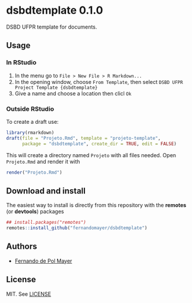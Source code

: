 

# dsbdtemplate 0.1.0

<!-- [![Build Status](https://travis-ci.org/leg-ufpr/legtheme.svg?branch=master)](https://travis-ci.org/leg-ufpr/legtheme) -->

DSBD UFPR template for documents.

## Usage

<!-- After installing (sse below), you can create a draft document from one -->
<!-- of the themes available: -->

<!-- - `beamer_leg` is a theme for beamer slides -->
<!-- - `proj_generico` is a theme for a generic project or any other similar -->
<!--   document in PDF -->

### In RStudio

1. In the menu go to `File > New File > R Markdown...`
2. In the opening window, choose `From Template`, then select
`DSBD UFPR Project Template {dsbdtemplate}`
3. Give a name and choose a location then clicl `Ok`

### Outside RStudio

To create a draft use:


```r
library(rmarkdown)
draft(file = "Projeto.Rmd", template = "projeto-template",
      package = "dsbdtemplate", create_dir = TRUE, edit = FALSE)
```
This will create a directory named `Projeto` with all files needed. Open
`Projeto.Rmd` and render it with


```r
render("Projeto.Rmd")
```

<!-- Similarly, to create a draft document for the `proj_generico` theme, -->
<!-- just use: -->



## Download and install

The easiest way to install is directly from this repository with the
**remotes** (or **devtools**) packages


```r
## install.packages("remotes")
remotes::install_github("fernandomayer/dsbdtemplate")
```

## Authors

- [Fernando de Pol Mayer][]

## License

MIT. See [LICENSE](./LICENSE)

<!-- links -->


[Fernando de Pol Mayer]: http://www.leg.ufpr.br/~fernandomayer
